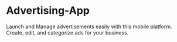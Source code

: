 # Advertising-App
Launch and Manage advertisements easily with this mobile platform. Create, edit, and categorize ads for your business.
